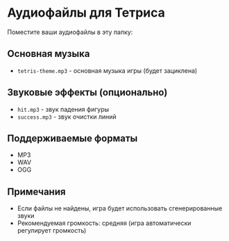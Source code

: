 # Аудиофайлы для Тетриса

Поместите ваши аудиофайлы в эту папку:

## Основная музыка
- `tetris-theme.mp3` - основная музыка игры (будет зациклена)

## Звуковые эффекты (опционально)
- `hit.mp3` - звук падения фигуры
- `success.mp3` - звук очистки линий

## Поддерживаемые форматы
- MP3
- WAV
- OGG

## Примечания
- Если файлы не найдены, игра будет использовать сгенерированные звуки
- Рекомендуемая громкость: средняя (игра автоматически регулирует громкость)